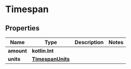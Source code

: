 
# Timespan

## Properties
Name | Type | Description | Notes
------------ | ------------- | ------------- | -------------
**amount** | **kotlin.Int** |  | 
**units** | [**TimespanUnits**](TimespanUnits.md) |  | 



